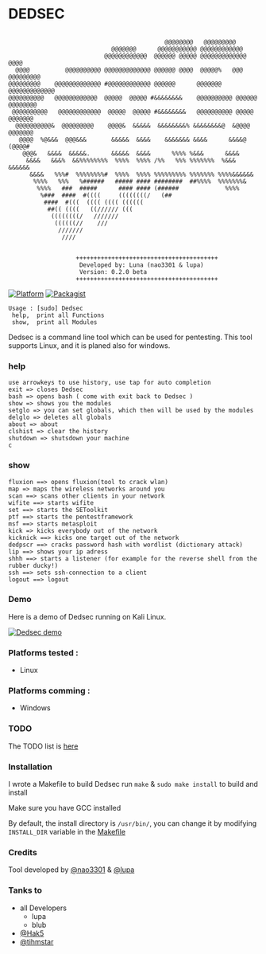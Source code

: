 # DEDSEC

```
                                
                                            @@@@@@@@   @@@@@@@@@         
                             @@@@@@@      @@@@@@@@@@@ @@@@@@@@@@@@             
                           @@@@@@@@@@@@  @@@@@@ @@@@@ @@@@@@@@@@@@@  @@@@      
  @@@@          @@@@@@@@@@ @@@@@@@@@@@@@ @@@@@@ @@@@  @@@@@%   @@@ @@@@@@@@@   
@@@@@@@@@    @@@@@@@@@@@@@ #@@@@@@@@@@@@ @@@@@@      @@@@@@@     @@@@@@@@@@@@@ 
@@@@@@@@@@   @@@@@@@@@@@@  @@@@@  @@@@@ #&&&&&&&&    @@@@@@@@@@ @@@@@@ @@@@@@@@
 @@@@@@@@@@   @@@@@@@@@@@@  @@@@@  @@@@@ #&&&&&&&&   @@@@@@@@@@ @@@@@   @@@@@@@
  @@@@@@@@@@&  @@@@@@@@@    @@@@&  &&&&&  &&&&&&&&% &&&&&&&&@  &@@@@    @@@@@@@
   @@@@  %@&&&  @@@&&&       &&&&&  &&&&    &&&&&&& &&&&      &&&&@     (@@@@# 
    @@@&   &&&&  &&&&&.      &&&&&  &&&&      %%%% %&&&      &&&&              
     &&&&   &&&%  &&%%%%%%%%  %%%%  %%%% /%%   %%% %%%%%%%  %&&& &&&&&&        
      &&&&   %%%#  %%%%%%%%#  %%%%  %%%% %%%%%%%%% %%%%%%% %%%%&&&&&&          
       %%%%   %%%   %######   ##### #### ########  ##%%%%  %%%%%%%&            
        %%%%   ###  #####      #### #### (######             %%%%               
         %###  ####  #((((     ((((((((/   (##                                  
          ####  #(((  (((( (((( ((((((                                         
           ##(( ((((   ((////// (((                                            
            ((((((((/   ///////                                               
             ((((((//    ///                                                   
              ///////                                          
               ////                                     


                   ++++++++++++++++++++++++++++++++++++++++                    
                    Developed by: Luna (nao3301 & lupa)                      
                    Version: 0.2.0 beta                                        
                   ++++++++++++++++++++++++++++++++++++++++                    
```

[![Platform](https://img.shields.io/badge/platform-multiples-yellowgreen.svg)](https://github.com/nao3301/Dedsec#platforms-tested-) 
[![Packagist](https://img.shields.io/badge/license-MIT-orange.svg)](https://github.com/nao3301/Dedsec/blob/master/LICENSE)&nbsp;

```
Usage : [sudo] Dedsec
 help,  print all Functions
 show,  print all Modules

```

Dedsec is a command line tool which can be used for pentesting.
This tool supports Linux, and it is planed also for windows.

###  help

```
use arrowkeys to use history, use tap for auto completion
exit => closes Dedsec
bash => opens bash ( come with exit back to Dedsec )
show => shows you the modules
setglo => you can set globals, which then will be used by the modules
delglo => deletes all globals
about => about
clshist => clear the history
shutdown => shutsdown your machine
c

```

### show

```
fluxion ==> opens fluxion(tool to crack wlan)
map => maps the wireless networks around you
scan ==> scans other clients in your network
wifite ==> starts wifite
set ==> starts the SEToolkit
ptf ==> starts the pentestframework
msf ==> starts metasploit
kick => kicks everybody out of the network
kicknick ==> kicks one target out of the network
dedpscr ==> cracks password hash with wordlist (dictionary attack)
lip ==> shows your ip adress
shhh ==> starts a listener (for example for the reverse shell from the rubber ducky!)
ssh ==> sets ssh-connection to a client
logout ==> logout

```

### Demo

Here is a demo of Dedsec running on Kali Linux. 

[![Dedsec demo](https://asciinema.org/a/6jo8dd7d66ljrso5xon8ob5ub.png)](https://asciinema.org/a/6jo8dd7d66ljrso5xon8ob5ub)

### Platforms tested :

- Linux

### Platforms comming :

- Windows

### TODO

The TODO list is [here](https://github.com/nao3301/Dedsec/projects/1)

### Installation 

I wrote a Makefile to build Dedsec run `make` & `sudo make install` to build and install

Make sure you have GCC installed

By default, the install directory is `/usr/bin/`, you can change it by modifying `INSTALL_DIR` variable in the [Makefile](https://github.com/nao3301/Dedsec/blob/master/Makefile#L4) 



### Credits

Tool developed by [@nao3301](https://github.com/nao3301) & [@lupa](https://github.com/nao3301)

### Tanks to

- all Developers
  -  lupa
  -  blub
- [@Hak5](https://hak5.org)
- [@tihmstar](https://github.com/tihmstar)
